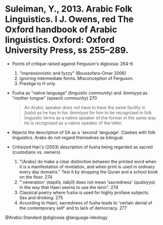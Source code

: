 # Suleiman, Y., 2013. Arabic Folk Linguistics. I J. Owens, red The Oxford handbook of Arabic linguistics. Oxford: Oxford University Press, ss 255–289.

- Points of critique raised against Ferguson's diglossia: 264-6
    1. "impressionistic and fyzzy" (Boussofara-Omar 2006)
    2. ignoring intermediate forms. Misconception of Ferguson. 
    3. Prestige to H only. 

- Fusha as "native language" (linguistic community) and *ʿāmmiyya* as "mother tongue" (speech community) 270 

    > An Arabic speaker does not have to have the same facility in *fuṣḥā* as he has in his *ʿāmmiyya* for him to be recognized in folk linguistic terms as a native speaker of the former in the same way he is recognized as a native speaker of the latter.

- Rejects the description of SA as a 'second' language'. Clashes with folk linguistics. Arabs do not regard themselves as bilingual.

- Critisized Hari's (2003) description of fusha being regarded as sacred (custodians vs. owners). 
    1. "[Arabs] do make a clear distinction between the printed word when it is a manifestation of revelation, and when print is used in ordinary every day domains." Test it by dropping the Quran and a school book on the floor. 274 
    2. "'veneration' (*taqdīs, tabjīl*) does not mean 'sacredness' (*qudsiyya*) in the way that Haeri seems to use the term". 274
    3. Classical poetry where fusha is used for highly profane subjects. Sex and drinking. 275
    4. According to Haeri, sacredness of fusha leads to 'certain denial of the contemporary self' and to lack of democracy. 277

@Arabic:Standard
@diglossia
@language-ideology
